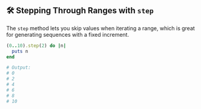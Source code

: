 ## 🛠️ Stepping Through Ranges with `step`

The `step` method lets you skip values when iterating a range, which is great for generating sequences with a fixed increment.

```ruby
(0..10).step(2) do |n|
  puts n
end

# Output:
# 0
# 2
# 4
# 6
# 8
# 10
```